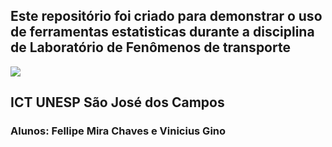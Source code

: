 ## Este repositório foi criado para demonstrar o uso de ferramentas estatisticas durante a disciplina de Laboratório de Fenômenos de transporte
![](https://www.ict.unesp.br/Home/ensino/pos-graduacao/desastresnaturais/logoict_transp.png)
## ICT UNESP São José dos Campos

### Alunos: Fellipe Mira Chaves e Vinicius Gino
